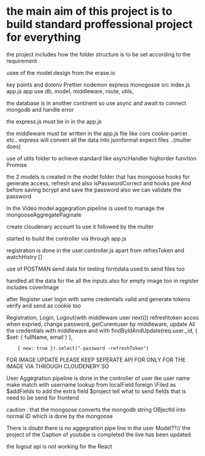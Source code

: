 # the main aim of this project is to build standard proffessional project for everything

the project includes how the folder structure is to be set according to the requirement 

usee of the model design from the erase.io

key points and dotenv Prettier nodemon express monogosse src index.js app.js app use 
db, model, middleware, route, utils,  

the database is in another continent so use async and await to connect mongodb and handle error 

the express.js must be in in the app.js 

the middleware must be written in the app.js file like cors cookie-parcer etc..
express will convert all the data into jsonformat expect files   ..(multer does)

use of utils folder to achieve standard like asyncHandler highorder funvtion Promise

the 2 models is created in the model folder that has  mongoose hooks for generate access, refresh and also isPasswordCorrect and hooks pre 
And before saving bcrypt and save the password also we can validate the password 

In the Video model aggegration pipeline is used to manage the mongooseAggregatePaginate 

create cloudenary account to use it followed by the multer 

started to build the controller via through app.js 

registration is done in the user.controller.js apart from refresToken and watchHistry []

use of POSTMAN send data for testing formdata  used to send files too

handled all the data for the all the inputs also for empty image too in register includes coverImage 

after Register user login with same credentails valid and generate tokens verify and send as cookie too

Registration, Login, Logout(with middleware user next()) refreshtoken acces when expried, change password, getCurentuser by middleware,  update All the credentials with middleware and with findByIdAndUpdate(req.user._id,
        {
            $set: {
                fullName,
                email
            }
        },

        { new: true }).select("-password -refreshToken")

FOR IMAGE UPDATE PLEASE KEEP SEPERATE API FOR ONLY FOR THE IMAGE VIA THROUGH CLOUDENERY SO

User Aggegration pipeline is done in the controller of user 
tke user name make match with username
lookup from localField foreign \Filed as
$addFields to add the extra field 
 $project tell what to send fields that is need to be send for frontend 

caution : that the mongoose converts the mongodb string OBjectId into normal ID which is done by the mongoose 

There is doubt there is no aggegration pipe line in the user Model??//
the project of the Caption of youtube is completed
the live has been updated

the logout api is not working for the React 